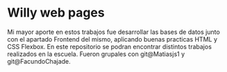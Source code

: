 # Willy web pages
Mi mayor aporte en estos trabajos fue desarrollar las bases de datos junto con el apartado Frontend del mismo, aplicando buenas practicas HTML y CSS Flexbox.
En este repositorio se podran encontrar distintos trabajos realizados en la escuela. Fueron grupales con git@Matiasjs1 y git@FacundoChajade.
